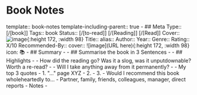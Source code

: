 # Book Notes
template:: book-notes
template-including-parent:: true
	- ## Meta
	  Type:: [/[book]]
	  Tags:: book
	  Status:: [/[to-read]] [/[Reading]] [/[Read]] 
	  Cover:: ![image](){:height 172, :width 98}
	  Title:: 
	  alias:: 
	  Author:: 
	  Year:: 
	  Genre::
	  Rating:: X/10
	  Recommended-By::
	  cover:: ![image](URL here){:height 172, :width 98}
	  icon: 📚
	- ## Summary
		-
	- ## Summarise the book in 3 Sentences
		-
	- ## Highlights
		-
	- How did the reading go? Was it a slog, was it unputdownable? Worth a re-read?
		-
	- Will I take anything away from it permanently?
		-
	- My top 3 quotes
		- 1. "..." page XYZ
		- 2.
		- 3.
	- Would I recommend this book wholeheartedly to...
		- Partner, family, friends, colleagues, manager, direct reports
	- Notes
		-